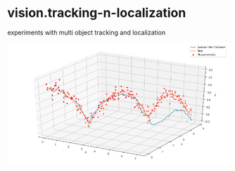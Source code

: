 # vision.tracking-n-localization
experiments with multi object tracking and localization

![](kalman_filter.png)
